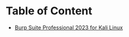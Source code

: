 # Table of Content
- [Burp Suite Professional 2023 for Kali Linux](./Burp-Suite-Professional-2023-for-Kali-Linux/README.md)
